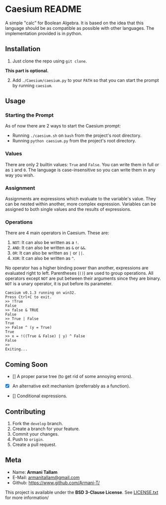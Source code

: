 # Caesium README

A simple "calc" for Boolean Algebra. It is based on the idea that this language should be as compatible as possible with other languages. The implementation provided is in python.

## Installation

1. Just clone the repo using `git clone`.

**This part is optional.**

2. Add `./Caesium/caesium.py` to your `PATH` so that you can start the prompt by running `caesium`.

## Usage

### Starting the Prompt

As of now there are 2 ways to start the Caesium prompt:
- Running `./caesium.sh` on `bash`  from the project's  root directory.
- Running `python caesium.py` from the project's  root directory.

### Values

There are only 2 builtin values: `True` and `False`.
You can write them in full or as `1` and `0`.
The language is case-insensitive so you can write them in any way you wish.

### Assignment

Assignments are expressions which evaluate to the variable's value.
They can be nested within another, more complex expression.
Variables can be assigned to both single values and the results of expressions.

### Operations

There are 4 main operators in Caesium. These are:

1. `NOT`: It can also be written as a `!`.
2. `AND`: It can also be written as `&` or `&&`.
3. `OR`:  It can also be written as `|` or `||`.
4. `XOR`: It can also be written as `^`.

No operator has a higher binding power than another, expressions are evaluated right to left.
Parentheses (`()`) are used to group operations.
All operators except `NOT` are put between their arguments since they are binary.
`NOT` is a unary operator, it is put before its parameter.

```
Caesium v0.1.3 running on win32.
Press Ctrl+C to exit.
>> !True
False
>> false & TRUE
False
>> True | False
True
>> False ^ (y = True)
True
>> x = !((True & False) | y) ^ False
False
>> 
Exiting...
```

## Coming Soon

- [] A proper parse tree (to get rid of some annoying errors).
- [x] An alternative exit mechanism (preferrably as a function).
- [] Conditional expressions.

## Contributing

1. Fork the `develop` branch.
2. Create a branch for your feature.
3. Commit your changes.
4. Push to `origin`.
4. Create a pull request.

## Meta

- Name: **Armani Tallam**
- E-Mail: <armanitallam@gmail.com>
- Github: <https://www.github.com/Armani-T/>

This project is available under the **BSD 3-Clause License**. See [LICENSE.txt](./LICENSE.txt) for more information/
